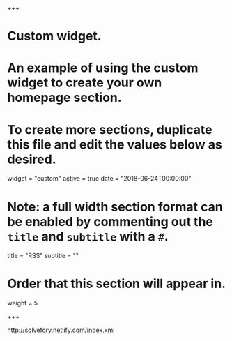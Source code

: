 +++
# Custom widget.
# An example of using the custom widget to create your own homepage section.
# To create more sections, duplicate this file and edit the values below as desired.
widget = "custom"
active = true
date = "2018-06-24T00:00:00"

# Note: a full width section format can be enabled by commenting out the `title` and `subtitle` with a `#`.
title = "RSS"
subtitle = ""

# Order that this section will appear in.
weight = 5

+++

http://solvefory.netlify.com/index.xml
